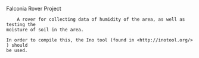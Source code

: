 Falconia Rover Project
~~~~~~~~~~~~~~~~~~~~~~~
    A rover for collecting data of humidity of the area, as well as testing the 
moisture of soil in the area.

In order to compile this, the Ino tool (found in <http://inotool.org/> ) should 
be used.
